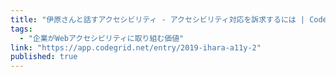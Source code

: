 ```yaml
---
title: "伊原さんと話すアクセシビリティ - アクセシビリティ対応を訴求するには | CodeGrid"
tags:
  - "企業がWebアクセシビリティに取り組む価値"
link: "https://app.codegrid.net/entry/2019-ihara-a11y-2"
published: true
---
```

